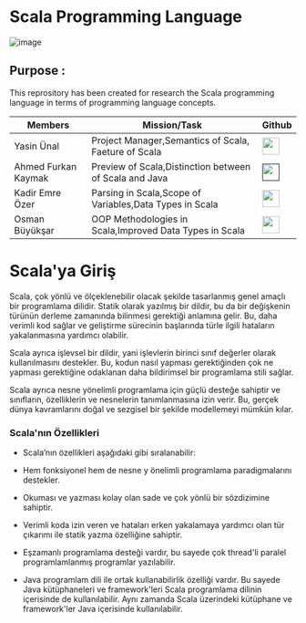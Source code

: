 # Scala Programming Language

![image](https://user-images.githubusercontent.com/56133248/211215288-257ac32e-a48d-430a-9f87-0b81975b5f04.png)


## Purpose : 
This reprository has been created for research the Scala programming language in terms of programming language concepts.

<!-- ### Read that documentation on Notion : [<image style="width:30px" src="https://upload.wikimedia.org/wikipedia/commons/4/45/Notion_app_logo.png"> Scala Programlama Dili]()
 --> 

| Members   | Mission/Task | Github | 
|-----------------|-----------|--------|
| Yasin Ünal      | Project Manager,Semantics of Scala, Faeture of Scala | [<image style="width:30px" src="https://github.githubassets.com/images/modules/logos_page/GitHub-Mark.png">](https://github.com/Pilestin)      |
| Ahmed Furkan Kaymak  | Preview of Scala,Distinction between of Scala and Java  | [<image style="width:30px" src="https://github.githubassets.com/images/modules/logos_page/GitHub-Mark.png">]() |  
| Kadir Emre Özer | Parsing in Scala,Scope of Variables,Data Types in Scala| [<image style="width:30px" src="https://github.githubassets.com/images/modules/logos_page/GitHub-Mark.png">](https://github.com/logaritmabir)  |  
| Osman Büyükşar  | OOP Methodologies in Scala,Improved Data Types in Scala | [<image style="width:30px" src="https://github.githubassets.com/images/modules/logos_page/GitHub-Mark.png">](https://github.com/OsmanBuyuksar) | 
   



# Scala'ya Giriş

Scala, çok yönlü ve ölçeklenebilir olacak şekilde tasarlanmış genel amaçlı bir programlama dilidir. Statik olarak yazılmış bir dildir, bu da bir değişkenin türünün derleme zamanında bilinmesi gerektiği anlamına gelir. Bu, daha verimli kod sağlar ve geliştirme sürecinin başlarında türle ilgili hataların yakalanmasına yardımcı olabilir.

Scala ayrıca işlevsel bir dildir, yani işlevlerin birinci sınıf değerler olarak kullanılmasını destekler. Bu, kodun nasıl yapması gerektiğinden çok ne yapması gerektiğine odaklanan daha bildirimsel bir programlama stili sağlar.

Scala ayrıca nesne yönelimli programlama için güçlü desteğe sahiptir ve sınıfların, özelliklerin ve nesnelerin tanımlanmasına izin verir. Bu, gerçek dünya kavramlarını doğal ve sezgisel bir şekilde modellemeyi mümkün kılar.

### Scala'nın Özellikleri

- Scala’nın ̈ozellikleri aşağıdaki gibi sıralanabilir: 

- Hem fonksiyonel hem de nesne y ̈onelimli programlama paradigmalarını destekler.

- Okuması ve yazması kolay olan sade ve çok yönlü bir sözdizimine sahiptir.

- Verimli koda izin veren ve hataları erken yakalamaya yardımcı olan tür çıkarımı ile statik yazma özelliğine sahiptir.

- Eşzamanlı programlama desteği vardır, bu sayede çok thread'li paralel programlamlanmış programlar yazılabilir.

- Java programlam dili ile ortak kullanabilirlik özelliği vardır. Bu sayede Java kütüphaneleri ve framework'leri Scala programlama dilinin içerisinde de kullanılabilir. Aynı zamanda Scala üzerindeki kütüphane ve framework'ler Java içerisinde kullanılabilir.
